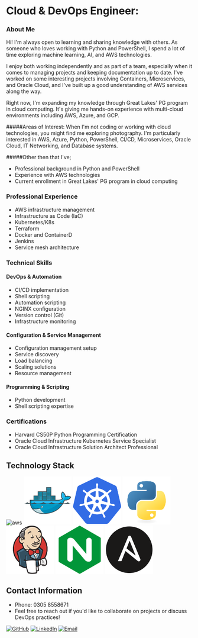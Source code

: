 # Cloud & DevOps Engineer:

### About Me

Hi! I'm always open to learning and sharing knowledge with others. As someone who loves working with Python and PowerShell, I spend a lot of time exploring machine learning, AI, and AWS technologies.

I enjoy both working independently and as part of a team, especially when it comes to managing projects and keeping documentation up to date. I've worked on some interesting projects involving Containers, Microservices, and Oracle Cloud, and I've built up a good understanding of AWS services along the way.

Right now, I'm expanding my knowledge through Great Lakes' PG program in cloud computing. It's giving me hands-on experience with multi-cloud environments including AWS, Azure, and GCP.

#####Areas of Interest:
When I'm not coding or working with cloud technologies, you might find me exploring photography. I'm particularly interested in AWS, Azure, Python, PowerShell, CI/CD, Microservices, Oracle Cloud, IT Networking, and Database systems.

#####Other then that I've;
- Professional background in Python and PowerShell
- Experience with AWS technologies
- Current enrollment in Great Lakes' PG program in cloud computing

### Professional Experience
- AWS infrastructure management
- Infrastructure as Code (IaC)
- Kubernetes/K8s
- Terraform
- Docker and ContainerD
- Jenkins
- Service mesh architecture

### Technical Skills

#### DevOps & Automation
- CI/CD implementation
- Shell scripting
- Automation scripting
- NGINX configuration
- Version control (Git)
- Infrastructure monitoring

#### Configuration & Service Management
- Configuration management setup
- Service discovery
- Load balancing
- Scaling solutions
- Resource management

#### Programming & Scripting
- Python development
- Shell scripting expertise

### Certifications

- Harvard CS50P Python Programming Certification
- Oracle Cloud Infrastructure Kubernetes Service Specialist
- Oracle Cloud Infrastructure Solution Architect Professional

## Technology Stack
<p align="left">
 <img src="https://github.com/user-attachments/assets/9f4184db-9824-47c9-968e-b2315cd45d83" alt="aws" width="130" height="130"/>
 <img src="https://raw.githubusercontent.com/devicons/devicon/master/icons/docker/docker-original.svg" alt="docker" width="130" height="130"/>
 <img src="https://raw.githubusercontent.com/devicons/devicon/master/icons/kubernetes/kubernetes-plain.svg" alt="kubernetes" width="130" height="130"/>
 <img src="https://raw.githubusercontent.com/devicons/devicon/master/icons/python/python-original.svg" alt="python" width="130" height="130"/>
 <img src="https://raw.githubusercontent.com/devicons/devicon/master/icons/jenkins/jenkins-original.svg" alt="jenkins" width="130" height="130"/>
 <img src="https://raw.githubusercontent.com/devicons/devicon/master/icons/nginx/nginx-original.svg" alt="nginx" width="130" height="130"/>
 <img src="https://raw.githubusercontent.com/devicons/devicon/master/icons/ansible/ansible-original.svg" alt="ansible" width="130" height="130"/>
</p>

## Contact Information
- Phone: 0305 8558671
- Feel free to reach out if you'd like to collaborate on projects or discuss DevOps practices!


[![GitHub](https://img.shields.io/badge/-GitHub-181717?style=flat&logo=github)](https://github.com/Areeba-Urooj)
[![LinkedIn](https://img.shields.io/badge/-LinkedIn-0077B5?style=flat&logo=linkedin)](https://www.linkedin.com/in/areeba-urooj-8a1606279/)
[![Email](https://img.shields.io/badge/-Email-D14836?style=flat&logo=gmail)](mailto:cmy61677@gmail.com)

